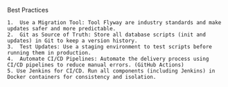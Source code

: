 Best Practices

	1.	Use a Migration Tool: Tool Flyway are industry standards and make updates safer and more predictable.
	2.	Git as Source of Truth: Store all database scripts (init and updates) in Git to keep a version history.
	3.	Test Updates: Use a staging environment to test scripts before running them in production.
	4.	Automate CI/CD Pipelines: Automate the delivery process using CI/CD pipelines to reduce manual errors. (GitHub Actions)
	5. Use Jenkins for CI/CD. Run all components (including Jenkins) in Docker containers for consistency and isolation.